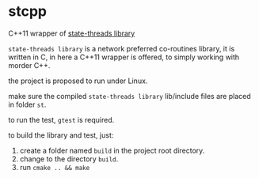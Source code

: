 # stcpp
C++11 wrapper of [state-threads library](http://state-threads.sourceforge.net/)

`state-threads library` is a network preferred co-routines library, it is
written in C, in here a C++11 wrapper is offered, to simply working with
morder C++.

the project is proposed to run under Linux.

make sure the compiled `state-threads library` lib/include files are placed in 
folder `st`.

to run the test, `gtest` is required.

to build the library and test, just:<br>
1. create a folder named `build` in the project root directory.<br>
2. change to the directory `build`.<br>
3. run `cmake .. && make`<br>
